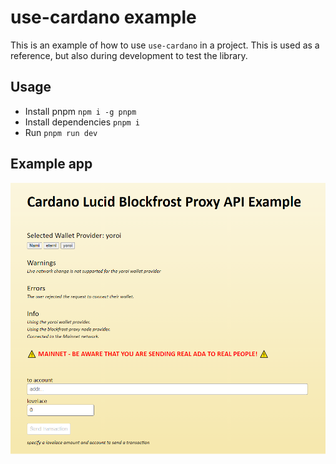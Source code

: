# use-cardano example

This is an example of how to use `use-cardano` in a project. This is used as a reference, but also during development to test the library.

## Usage

* Install pnpm `npm i -g pnpm`
* Install dependencies `pnpm i`
* Run `pnpm run dev`

## Example app

![Example app](../.github/example-app.png)